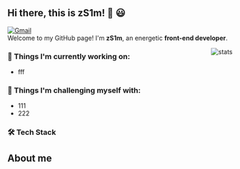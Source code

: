 ## Hi there, this is zS1m! 👋 😃
[![Gmail](https://img.shields.io/badge/-chaosspades-c14438?style=flat&logo=Gmail&logoColor=white)](mailto:chaosspades@gmail.com)  
Welcome to my GitHub page! I'm **zS1m**, an energetic **front-end developer**.

<a href="https://github.com/anuraghazra/github-readme-stats">
  <img align="right" alt="stats" src="https://github-readme-stats.vercel.app/api?username=zS1m&show_icons=true&theme=buefy" />
</a> 

### 💼 Things I'm currently working on: 
- fff 

### 🌱 Things I'm challenging myself with: 
- 111
- 222

### 🛠 Tech Stack

## About me 


<!--
**zS1m/zS1m** is a ✨ _special_ ✨ repository because its `README.md` (this file) appears on your GitHub profile.

Here are some ideas to get you started:

- 🔭 I’m currently working on ...
- 🌱 I’m currently learning ...
- 👯 I’m looking to collaborate on ...
- 🤔 I’m looking for help with ...
- 💬 Ask me about ...
- 📫 How to reach me: ...
- 😄 Pronouns: ...
- ⚡ Fun fact: ...
-->
